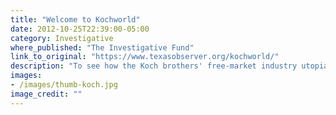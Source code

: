 ```yaml
---
title: "Welcome to Kochworld"
date: 2012-10-25T22:39:00-05:00
category: Investigative
where_published: "The Investigative Fund"
link_to_original: "https://www.texasobserver.org/kochworld/"
description: "To see how the Koch brothers' free-market industry utopia operates, look no further than Corpus Christi, Texas, where the billionaires own two oil refineries."
images: 
- /images/thumb-koch.jpg
image_credit: ""
---
```

